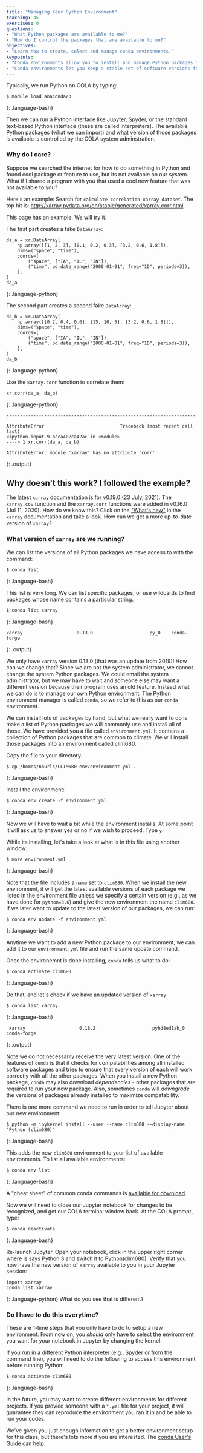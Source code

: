 ```yaml
---
title: "Managing Your Python Environment"
teaching: 45
exercises: 0
questions:
- "What Python packages are available to me?"
- "How do I control the packages that are available to me?"
objectives: 
- "Learn how to create, select and manage conda environments."
keypoints:
- "Conda environments allow you to install and manage Python packages to suit your needs." 
- "Conda environments let you keep a stable set of software versions for your projects, so that code remains functional and backwards-compatible."
---
```


Typically, we run Python on COLA by typing:

~~~
$ module load anaconda/3
~~~
{: .language-bash}

Then we can run a Python interface like Jupyter, Spyder, or the standard text-based Python interface (these are called interpreters).
The available Python packages (what we can import) and what version of those packages is available is controlled by the COLA system adminstration.

### Why do I care?

Suppose we searched the internet for how to do something in Python and found cool package or feature to use, but its not available on our system.  What if I shared a program with you that used a cool new feature that was not available to you? 

Here's an example: Search for `calculate correlation xarray dataset`. The top hit is: http://xarray.pydata.org/en/stable/generated/xarray.corr.html.

This page has an example. We will try it.

The first part creates a fake `DataArray`:

~~~
da_a = xr.DataArray(
    np.array([[1, 2, 3], [0.1, 0.2, 0.3], [3.2, 0.6, 1.8]]),
    dims=("space", "time"),
    coords=[
        ("space", ["IA", "IL", "IN"]),
        ("time", pd.date_range("2000-01-01", freq="1D", periods=3)),
    ],
)
da_a
~~~
{: .language-python}

The second part creates a second fake `DataArray`:

~~~
da_b = xr.DataArray(
    np.array([[0.2, 0.4, 0.6], [15, 10, 5], [3.2, 0.6, 1.8]]),
    dims=("space", "time"),
    coords=[
        ("space", ["IA", "IL", "IN"]),
        ("time", pd.date_range("2000-01-01", freq="1D", periods=3)),
    ],
)
da_b
~~~
{: .language-python}

Use the `xarray.corr` function to correlate them:
~~~
xr.corr(da_a, da_b)
~~~
{: .language-python}

~~~
---------------------------------------------------------------------------
AttributeError                            Traceback (most recent call last)
<ipython-input-9-bcca402ca42a> in <module>
----> 1 xr.corr(da_a, da_b)

AttributeError: module 'xarray' has no attribute 'corr'
~~~
{: .output}

## Why doesn't this work?  I followed the example?

The latest `xarray` documentation is for v0.19.0 (23 July, 2021).  The `xarray.cov` function and the `xarray.corr` functions were added in v0.16.0 (Jul 11, 2020).  How do we know this?  Click on the ["What's new"](http://xarray.pydata.org/en/stable/whats-new.html#v0-16-0-2020-07-11) in the `xarray` documentation and take a look.  How can we get a more up-to-date version of `xarray`?

### What version of `xarray` are we running?

We can list the versions of all Python packages we have access to with the command:
~~~
$ conda list
~~~
{: .language-bash}

This list is very long.  We can list specific packages, or use wildcards to find packages whose name contains a particular string.
~~~
$ conda list xarray
~~~
{: .language-bash}

~~~
xarray                    0.13.0                     py_0    conda-forge
~~~
{: .output}

We only have `xarray` version 0.13.0 (that was an update from 2019)!  How can we change that?  Since we are not the system administrator, we cannot change the system Python packages. We could email the system administrator, but we may have to wait and someone else may want a different version because their program uses an old feature.  Instead what we can do is to manage our own Python environment. The Python environment manager is called `conda`, so we refer to this as our `conda` environment.

We can install lots of packages by hand, but what we really want to do is make a list of Python packages we will commonly use and install all of those.  We have provided you a file called `environment.yml`.  It contains a collection of Python packages that are common to climate.  We will install those packages into an environment called clim680.  

Copy the file to your directory.
~~~
$ cp /homes/nburls/CLIM680-env/environment.yml .
~~~
{: .language-bash}

Install the environment:
~~~
$ conda env create -f environment.yml
~~~
{: .language-bash}

Now we will have to wait a bit while the environment installs. At some point it will ask us to answer yes or no if we wish to proceed. Type `y`.

While its installing, let's take a look at what is in this file using another window:
~~~
$ more environment.yml
~~~
{: .language-bash}

Note that the file includes a `name` set to `clim680`. 
When we install the new environment, it will get the latest available versions of each package we listed in the environment file unless we specify a certain version (e.g., as we have done for `python=3.6`) and give the new environment the name `clim680`. 
If we later want to update to the latest version of our packages, we can run:

~~~
$ conda env update -f environment.yml
~~~
{: .language-bash}

Anytime we want to add a new Python package to our environment, we can add it to our `environment.yml` file and run the same update command.

Once the environemnt is done installing, `conda` tells us what to do:
~~~
$ conda activate clim680
~~~
{: .language-bash}

Do that, and let's check if we have an updated version of `xarray`
~~~
$ conda list xarray
~~~
{: .language-bash}

~~~
 xarray                    0.18.2                     pyhd8ed1ab_0    conda-forge
~~~
{: .output}

Note we do not necessarily receive the very latest version. 
One of the features of `conda` is that it checks for compatabilities among all installed software packages and tries to ensure that every version of each 
will work correctly with all the other packages. 
When you install a new Python package, `conda` may also download _dependencies_ - other packages that are required to run your new package.
Also, sometimes `conda` will _downgrade_ the versions of packages already installed to maximize compatability.

There is one more command we need to run in order to tell Jupyter about our new environment:

~~~
$ python -m ipykernel install --user --name clim680 --display-name "Python (clim680)"
~~~
{: .language-bash}

This adds the new `clim680` environment to your list of available environments. To list all available environments:

~~~
$ conda env list
~~~
{: .language-bash}

A "cheat sheet" of common conda commands is [available for download](https://docs.conda.io/projects/conda/en/latest/user-guide/cheatsheet.html).


Now we will need to close our Jupyter notebook for changes to be recognized, and get our COLA terminal window back.  At the COLA prompt, type:
~~~
$ conda deactivate
~~~
{: .language-bash}

Re-launch Jupyter. Open your notebook, click in the upper right corner where is says Python 3 and switch it to Python(clim680).
Verify that you now have the new version of `xarray` available to you in your Jupyter session:
~~~
import xarray
conda list xarray
~~~
{: .language-python}
What do you see that is different?

### Do I have to do this everytime? 

These are 1-time steps that you only have to do to setup a new environment. 
From now on, you _should_ only have to select the environment you want for your notebook in Jupyter by changing the kernel. 

If you run in a different Python interpreter (e.g., Spyder or from the command line), you will need to do the following to access this environment before running Python:
~~~
$ conda activate clim680
~~~
{: .language-bash}

In the future, you may want to create different environments for different projects. If you provied someone with a `*.yml` file for your project, it will guarantee they can reproduce the environment you ran it in and be able to run your codes.

We've given you just enough information to get a better environment setup for this class, but there's lots more if you are interested.  The [conda User's Guide](https://docs.conda.io/projects/conda/en/latest/user-guide/tasks/manage-environments.html) can help.
